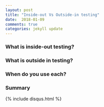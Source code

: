 ```yaml
---
layout: post
title: "Inside-out Vs Outside-in testing"
date:  2018-01-09
comments: true
categories: jekyll update
---
```


### What is inside-out testing?

### What is outside in testing?

### When do you use each?

### Summary

{% include disqus.html %}
